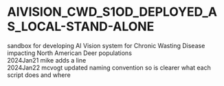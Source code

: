 # AIVISION_CWD_S1OD_DEPLOYED_AS_LOCAL-STAND-ALONE  
sandbox for developing AI Vision system for Chronic Wasting Disease impacting North American Deer populations  
2024Jan21 mike adds a line  
2024Jan22 mcvogt updated naming convention so is clearer what each script does and where  



